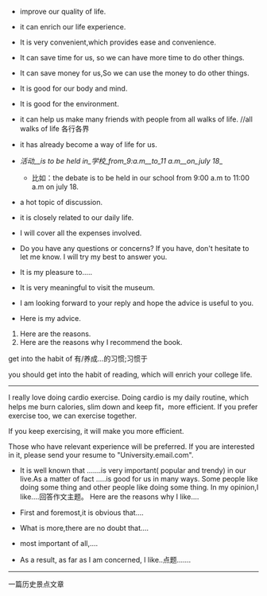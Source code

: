 <!--
 * @Author: zhangkangbin
 * @Date: 2022-09-25 10:56:10
 * @LastEditors: zhangkangbin
 * @LastEditTime: 2022-12-18 00:43:32
 * @FilePath: \C_Study\1English\sentence.md
 * @Description: 
-->
- improve our quality of life.
- it can enrich our life experience.

- It is very convenient,which provides ease and convenience.

- It can save time for us, so we can have more time to do other things.

- It can save money for us,So  we can use the money to do other things.

- It is good for our body and mind.
- It is good for the environment.

- it can help us make many friends with people from all walks of life. //all walks of life 各行各界


- it has already become a way of life for us.

- _活动__is to be held in_学校_from_9:a.m__to_11 a.m__on_july 18__

  - 比如：the debate is to be held in our school from 9:00 a.m to 11:00 a.m on july 18.

- a hot topic of discussion.

- it is closely related to our daily life.

- I will cover all the expenses involved. 

- Do you have any questions or concerns?  If you have, don't hesitate to let me know. 
I will try my best to answer you.

- It is my pleasure to.....
- ​It is very meaningful to visit the museum.

- I am looking forward to your reply and hope the advice is useful to you.

- Here is my advice.
1. Here are the reasons.
2. Here are the reasons why I recommend the book.


get into the habit of 有/养成…的习惯;习惯于

you should get into the habit of reading, which will enrich your college life.

--------------------------------------------------------------



I really love doing cardio exercise. Doing cardio is my daily routine, which helps me burn calories, 
slim down and keep fit，more efficient. If you prefer exercise too, we can exercise together.

If you keep exercising, it will make you more efficient.

Those who have relevant experience will be preferred.  If you are interested in it, 
please send your resume to "University.email.com".


- It is well known that .......is very important( popular and trendy)
in our live.As a matter of fact .....is good for us in many ways.
Some people like doing some thing and other people like doing
some thing. In my opinion,I like....回答作文主题。
Here are the reasons why I like....

- First and foremost,it is obvious that....

- What is more,there are no doubt that....

- most important of all,....
- As a result, as far as I am concerned, I like..点题.......

--------------------------------------------------------------

一篇历史景点文章